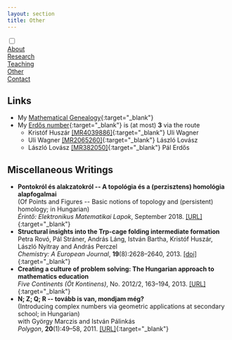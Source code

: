```yaml
---
layout: section
title: Other
---
```


<div class="flex-container">
  <input id="toggle" type="checkbox">
  <div class="flex-item"><a href="{{ "/" | absolute_url }}">About</a></div>
  <div class="flex-item"><a href="research.html">Research</a></div>
  <div class="flex-item"><a href="teaching.html">Teaching</a></div>
  <div class="flex-item" id="active"><a href="other.html">Other</a></div>
  <div class="flex-item"><a href="contact.html">Contact</a></div>
  <div class="flex-item" id="hamburger">
    <label for="toggle">
      <i class="fas fa-bars" id="bars"></i>
      <i class="fas fa-times" id="times"></i>
    </label>
    </div>
</div>

## Links

- My [Mathematical Genealogy](https://www.mathgenealogy.org/id.php?id=263992){:target="_blank"}
- My [Erdős number](https://en.wikipedia.org/wiki/Erd%C5%91s_number){:target="_blank"} is (at most) **3** via the route
  - Kristóf Huszár [[MR4039886]](https://mathscinet.ams.org/mathscinet-getitem?mr=4039886){:target="_blank"} Uli Wagner
  - Uli Wagner [[MR2065260]](https://mathscinet.ams.org/mathscinet-getitem?mr=2065260){:target="_blank"} László Lovász
  - László Lovász [[MR382050]](https://mathscinet.ams.org/mathscinet-getitem?mr=382050){:target="_blank"} Pál Erdős

## Miscellaneous Writings

- **Pontokról és alakzatokról -- A topológia és a (perzisztens) homológia alapfogalmai** <br> (Of Points and Figures -- Basic notions of topology and (persistent) homology; in Hungarian) <br> _Érintő: Elektronikus Matematikai Lapok_, September 2018. [[URL]](https://ematlap.hu/index.php/tudomany-tortenet-2018-09/793-huszar-kristof-pontokrol-es-alakzatokrol-a-topologia-es-a-perzisztens-homologia-alapfogalmai){:target="_blank"}
- **Structural insights into the Trp-cage folding intermediate formation** <br> Petra Rovó, Pál Stráner, András Láng, István Bartha, Kristóf Huszár, László Nyitray and András Perczel <br> _Chemistry: A European Journal_, **19**(8):2628–2640, 2013. [[doi]](https://doi.org/10.1002/chem.201203764){:target="_blank"}
- **Creating a culture of problem solving: The Hungarian approach to mathematics education** <br> _Five Continents (Öt Kontinens)_, No. 2012/2, 163–194, 2013. [[URL]](https://edit.elte.hu/xmlui/static/pdfjs/web/viewer.html?file=https://edit.elte.hu/xmlui/bitstream/handle/10831/20584/%C3%96K-2012-2_pdf-a.pdf#page=165&sequence=8&amp;isAllowed=y){:target="_blank"}
- **N; Z; Q; R -- tovább is van, mondjam még?** <br> (Introducing complex numbers via geometric applications at secondary school; in Hungarian) <br> with György Marczis and István Pálinkás <br> _Polygon_, **20**(1):49–58, 2011. [[URL]](https://www.math.u-szeged.hu/polygon/polyxx1.html){:target="_blank"}
